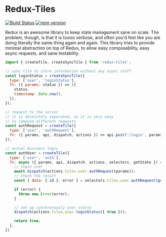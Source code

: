 # Redux-Tiles

[![Build Status](https://travis-ci.org/Bloomca/redux-tiles.svg?branch=master)](https://travis-ci.org/Bloomca/redux-tiles)
[![npm version](https://badge.fury.io/js/redux-tiles.svg)](https://badge.fury.io/js/redux-tiles)

Redux is an awesome library to keep state management sane on scale. The problem, though, is that it is toooo verbose, and often you'd feel like you are doing literally the same thing again and again. This library tries to provide minimal abstraction on top of Redux, to allow easy composability, easy async requests, and sane testability.

```javascript
import { createTile, createSyncTile } from 'redux-tiles';

// sync tile to store information without any async stuff
const loginStatus = createSyncTile({
  type: ['user', 'loginStatus'],
  fn: ({ params: status }) => ({
    status,
    timestamp: Date.now(),
  }),
});

// request to the server
// it is absolutely separated, so it is very easy
// to compose different requests
const authRequest = createTile({
  type: ['user', 'authRequest'],
  fn: ({ params, api, dispatch, actions }) => api.post('/login', params),
});

// actual business logic
const authUser = createTile({
  type: ['user', 'auth'],
  fn: async ({ params, api, dispatch, actions, selectors, getState }) => {
    // login user
    await dispatch(actions.tiles.user.authRequest(params));
    // check the result
    const { data: { id }, error } = selectors.tiles.user.authRequest(getState());

    if (error) {
      throw new Error(error);
    }

    // set up synchronously user status
    dispatch(actions.tiles.user.loginStatus({ true }));

    return true;
  },
})
```
